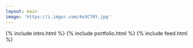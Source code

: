 ```yaml
---
layout: main
image: 'https://i.imgur.com/4e3C70Y.jpg'
---
```


<main class="home" id="post" role="main" itemprop="mainContentOfPage" itemscope="itemscope" itemtype="http://schema.org/Blog">
    {% include intro.html %}
    {% include portfolio.html %}
    {% include feed.html %}
</main>
